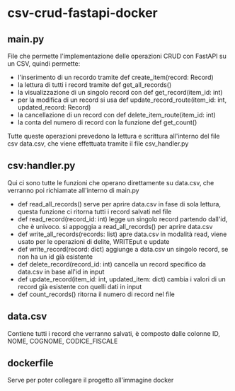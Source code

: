 # csv-crud-fastapi-docker

## main.py
File che permette l'implementazione delle operazioni CRUD con FastAPI su un CSV, quindi permette:

- l'inserimento di un recordo tramite def create_item(record: Record)
- la lettura di tutti i record tramite def get_all_records()
- la visualizzazione di un singolo record con def get_record(item_id: int)
- per la modifica di un record si usa def update_record_route(item_id: int, updated_record: Record)
- la cancellazione di un record con def delete_item_route(item_id: int)
- la conta del numero di record con la funzione def get_count()

Tutte queste operazioni prevedono la lettura e scrittura all'interno del file csv data.csv, che viene effettuata tramite il file csv_handler.py

## csv:handler.py
Qui ci sono tutte le funzioni che operano direttamente su data.csv, che verranno poi richiamate all'interno di main.py

- def read_all_records() serve per aprire data.csv in fase di sola lettura, questa funzione ci ritorna tutti i record salvati nel file
- def read_record(record_id: int) legge un singolo record partendo dall'id, che è univoco. si appoggia a read_all_records() per aprire data.csv
- def write_all_records(records: list) apre data.csv in modalità read, viene usato per le operazioni di delite, WRITEput e update
- def write_record(record: dict) aggiunge a data.csv un singolo record, se non ha un id già esistente
- def delete_record(record_id: int) cancella un record specifico da data.csv in base all'id in input
- def update_record(item_id: int, updated_item: dict) cambia i valori di un record già esistente con quelli dati in input
- def count_records() ritorna il numero di record nel file

## data.csv
Contiene tutti i record che verranno salvati, è composto dalle colonne ID, NOME, COGNOME, CODICE_FISCALE

## dockerfile
Serve per poter collegare il progetto all'immagine docker